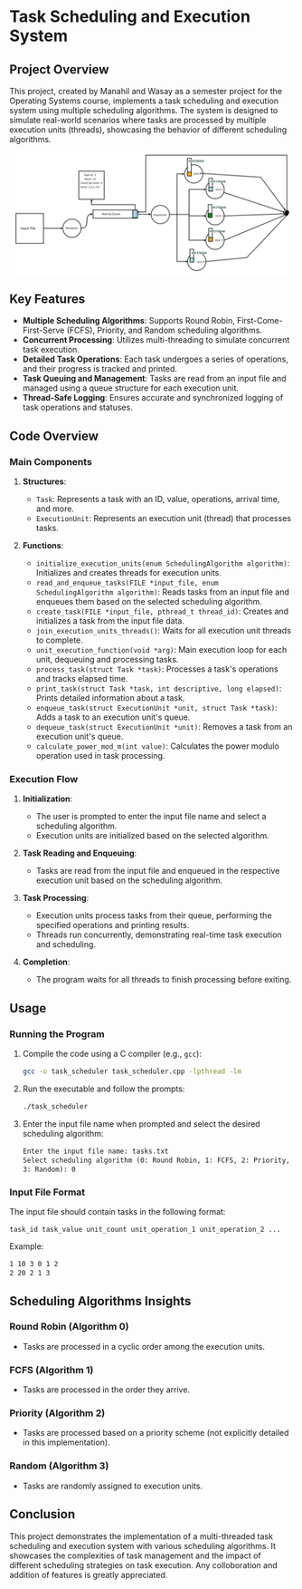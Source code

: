 # Task Scheduling and Execution System

## Project Overview

This project, created by Manahil and Wasay as a semester project for the Operating Systems course, implements a task scheduling and execution system using multiple scheduling algorithms. The system is designed to simulate real-world scenarios where tasks are processed by multiple execution units (threads), showcasing the behavior of different scheduling algorithms.

![alt text](/images/dispatcher_workflow.png)
## Key Features

- **Multiple Scheduling Algorithms**: Supports Round Robin, First-Come-First-Serve (FCFS), Priority, and Random scheduling algorithms.
- **Concurrent Processing**: Utilizes multi-threading to simulate concurrent task execution.
- **Detailed Task Operations**: Each task undergoes a series of operations, and their progress is tracked and printed.
- **Task Queuing and Management**: Tasks are read from an input file and managed using a queue structure for each execution unit.
- **Thread-Safe Logging**: Ensures accurate and synchronized logging of task operations and statuses.

## Code Overview

### Main Components

1. **Structures**:
   - `Task`: Represents a task with an ID, value, operations, arrival time, and more.
   - `ExecutionUnit`: Represents an execution unit (thread) that processes tasks.

2. **Functions**:
   - `initialize_execution_units(enum SchedulingAlgorithm algorithm)`: Initializes and creates threads for execution units.
   - `read_and_enqueue_tasks(FILE *input_file, enum SchedulingAlgorithm algorithm)`: Reads tasks from an input file and enqueues them based on the selected scheduling algorithm.
   - `create_task(FILE *input_file, pthread_t thread_id)`: Creates and initializes a task from the input file data.
   - `join_execution_units_threads()`: Waits for all execution unit threads to complete.
   - `unit_execution_function(void *arg)`: Main execution loop for each unit, dequeuing and processing tasks.
   - `process_task(struct Task *task)`: Processes a task's operations and tracks elapsed time.
   - `print_task(struct Task *task, int descriptive, long elapsed)`: Prints detailed information about a task.
   - `enqueue_task(struct ExecutionUnit *unit, struct Task *task)`: Adds a task to an execution unit's queue.
   - `dequeue_task(struct ExecutionUnit *unit)`: Removes a task from an execution unit's queue.
   - `calculate_power_mod_m(int value)`: Calculates the power modulo operation used in task processing.

### Execution Flow

1. **Initialization**: 
   - The user is prompted to enter the input file name and select a scheduling algorithm.
   - Execution units are initialized based on the selected algorithm.

2. **Task Reading and Enqueuing**:
   - Tasks are read from the input file and enqueued in the respective execution unit based on the scheduling algorithm.

3. **Task Processing**:
   - Execution units process tasks from their queue, performing the specified operations and printing results.
   - Threads run concurrently, demonstrating real-time task execution and scheduling.

4. **Completion**:
   - The program waits for all threads to finish processing before exiting.

## Usage

### Running the Program

1. Compile the code using a C compiler (e.g., `gcc`):
   ```bash
   gcc -o task_scheduler task_scheduler.cpp -lpthread -lm
   ```
2. Run the executable and follow the prompts:
   ```bash
   ./task_scheduler
   ```
3. Enter the input file name when prompted and select the desired scheduling algorithm:
   ```
   Enter the input file name: tasks.txt
   Select scheduling algorithm (0: Round Robin, 1: FCFS, 2: Priority, 3: Random): 0
   ```

### Input File Format

The input file should contain tasks in the following format:
```
task_id task_value unit_count unit_operation_1 unit_operation_2 ...
```
Example:
```
1 10 3 0 1 2
2 20 2 1 3
```

## Scheduling Algorithms Insights

### Round Robin (Algorithm 0)
- Tasks are processed in a cyclic order among the execution units.

### FCFS (Algorithm 1)
- Tasks are processed in the order they arrive.

### Priority (Algorithm 2)
- Tasks are processed based on a priority scheme (not explicitly detailed in this implementation).

### Random (Algorithm 3)
- Tasks are randomly assigned to execution units.

## Conclusion

This project demonstrates the implementation of a multi-threaded task scheduling and execution system with various scheduling algorithms. It showcases the complexities of task management and the impact of different scheduling strategies on task execution. Any colloboration and addition of features is greatly appreciated.
